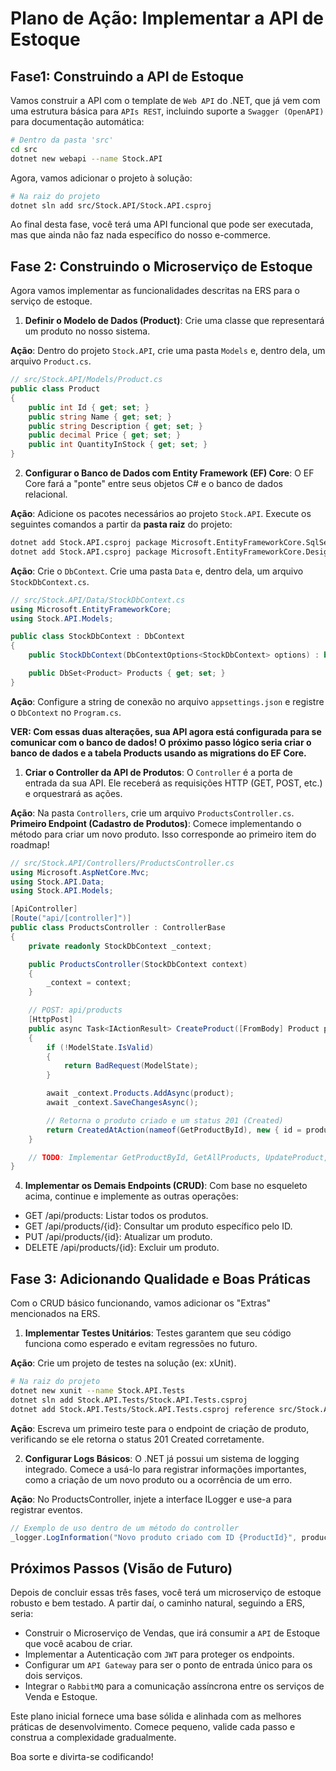 # Plano de Ação: Implementar a API de Estoque

## Fase1: Construindo a API de Estoque

Vamos construir a API com o template de `Web API` do .NET, que já vem com uma estrutura básica para `APIs REST`, incluindo suporte a `Swagger (OpenAPI)` para documentação automática:

```bash
# Dentro da pasta 'src'
cd src
dotnet new webapi --name Stock.API
```

Agora, vamos adicionar o projeto à solução:

```bash
# Na raiz do projeto
dotnet sln add src/Stock.API/Stock.API.csproj
```

Ao final desta fase, você terá uma API funcional que pode ser executada, mas que ainda não faz nada específico do nosso e-commerce.

## Fase 2: Construindo o Microserviço de Estoque

Agora vamos implementar as funcionalidades descritas na ERS para o serviço de estoque.

1. **Definir o Modelo de Dados (Product)**: Crie uma classe que representará um produto no nosso sistema.

**Ação**: Dentro do projeto `Stock.API`, crie uma pasta `Models` e, dentro dela, um arquivo `Product.cs`.

```csharp 
// src/Stock.API/Models/Product.cs
public class Product
{
    public int Id { get; set; }
    public string Name { get; set; }
    public string Description { get; set; }
    public decimal Price { get; set; }
    public int QuantityInStock { get; set; }
}
```

2. **Configurar o Banco de Dados com Entity Framework (EF) Core**: O EF Core fará a "ponte" entre seus objetos C# e o banco de dados relacional.

**Ação**: Adicione os pacotes necessários ao projeto `Stock.API`. Execute os seguintes comandos a partir da **pasta raiz** do projeto:

```bash
dotnet add Stock.API.csproj package Microsoft.EntityFrameworkCore.SqlServer
dotnet add Stock.API.csproj package Microsoft.EntityFrameworkCore.Design
```

**Ação**: Crie o `DbContext`. Crie uma pasta `Data` e, dentro dela, um arquivo `StockDbContext.cs`.

```csharp
// src/Stock.API/Data/StockDbContext.cs
using Microsoft.EntityFrameworkCore;
using Stock.API.Models;

public class StockDbContext : DbContext
{
    public StockDbContext(DbContextOptions<StockDbContext> options) : base(options) { }

    public DbSet<Product> Products { get; set; }
}
```

**Ação**: Configure a string de conexão no arquivo `appsettings.json` e registre o `DbContext` no `Program.cs`.

**VER: Com essas duas alterações, sua API agora está configurada para se comunicar com o banco de dados! O próximo passo lógico seria criar o banco de dados e a tabela Products usando as migrations do EF Core.**

1. **Criar o Controller da API de Produtos**: O `Controller` é a porta de entrada da sua API. Ele receberá as requisições HTTP (GET, POST, etc.) e orquestrará as ações.

**Ação**: Na pasta `Controllers`, crie um arquivo `ProductsController.cs`.
**Primeiro Endpoint (Cadastro de Produtos)**: Comece implementando o método para criar um novo produto. Isso corresponde ao primeiro item do roadmap!

```csharp
// src/Stock.API/Controllers/ProductsController.cs
using Microsoft.AspNetCore.Mvc;
using Stock.API.Data;
using Stock.API.Models;

[ApiController]
[Route("api/[controller]")]
public class ProductsController : ControllerBase
{
    private readonly StockDbContext _context;

    public ProductsController(StockDbContext context)
    {
        _context = context;
    }

    // POST: api/products
    [HttpPost]
    public async Task<IActionResult> CreateProduct([FromBody] Product product)
    {
        if (!ModelState.IsValid)
        {
            return BadRequest(ModelState);
        }

        await _context.Products.AddAsync(product);
        await _context.SaveChangesAsync();

        // Retorna o produto criado e um status 201 (Created)
        return CreatedAtAction(nameof(GetProductById), new { id = product.Id }, product);
    }

    // TODO: Implementar GetProductById, GetAllProducts, UpdateProduct, DeleteProduct
}
```

4. **Implementar os Demais Endpoints (CRUD)**: Com base no esqueleto acima, continue e implemente as outras operações:

- GET /api/products: Listar todos os produtos.
- GET /api/products/{id}: Consultar um produto específico pelo ID.
- PUT /api/products/{id}: Atualizar um produto.
- DELETE /api/products/{id}: Excluir um produto.

## Fase 3: Adicionando Qualidade e Boas Práticas

Com o CRUD básico funcionando, vamos adicionar os "Extras" mencionados na ERS.

1. **Implementar Testes Unitários**: Testes garantem que seu código funciona como esperado e evitam regressões no futuro.

**Ação**: Crie um projeto de testes na solução (ex: xUnit).

```bash
# Na raiz do projeto
dotnet new xunit --name Stock.API.Tests
dotnet sln add Stock.API.Tests/Stock.API.Tests.csproj
dotnet add Stock.API.Tests/Stock.API.Tests.csproj reference src/Stock.API/Stock.API.csproj
```

**Ação**: Escreva um primeiro teste para o endpoint de criação de produto, verificando se ele retorna o status 201 Created corretamente.

2. **Configurar Logs Básicos**: O .NET já possui um sistema de logging integrado. Comece a usá-lo para registrar informações importantes, como a criação de um novo produto ou a ocorrência de um erro.

**Ação**: No ProductsController, injete a interface ILogger e use-a para registrar eventos.

```csharp
// Exemplo de uso dentro de um método do controller
_logger.LogInformation("Novo produto criado com ID {ProductId}", product.Id);
```

## Próximos Passos (Visão de Futuro)

Depois de concluir essas três fases, você terá um microserviço de estoque robusto e bem testado. A partir daí, o caminho natural, seguindo a ERS, seria:

- Construir o Microserviço de Vendas, que irá consumir a `API` de Estoque que você acabou de criar.
- Implementar a Autenticação com `JWT` para proteger os endpoints.
- Configurar um `API Gateway` para ser o ponto de entrada único para os dois serviços.
- Integrar o `RabbitMQ` para a comunicação assíncrona entre os serviços de Venda e Estoque.

Este plano inicial fornece uma base sólida e alinhada com as melhores práticas de desenvolvimento. Comece pequeno, valide cada passo e construa a complexidade gradualmente.

Boa sorte e divirta-se codificando!
